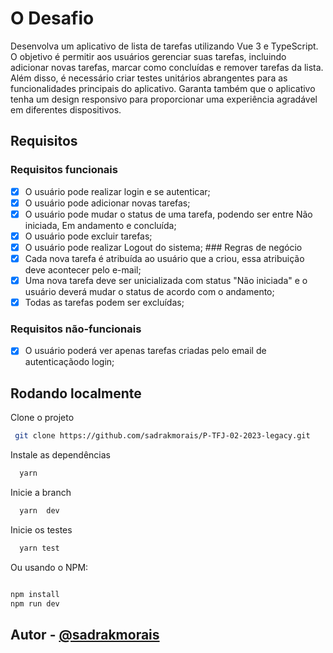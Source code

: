 # O Desafio 
Desenvolva um aplicativo de lista de tarefas utilizando Vue 3 e TypeScript. O objetivo é permitir aos usuários gerenciar suas tarefas, incluindo adicionar novas tarefas, marcar como concluídas e remover tarefas da lista. Além disso, é necessário criar testes unitários abrangentes para as funcionalidades principais do aplicativo. Garanta também que o aplicativo tenha um design responsivo para proporcionar uma experiência agradável em diferentes dispositivos.
 ## Requisitos 
 ### Requisitos funcionais 
 - [x] O usuário pode realizar login e se autenticar; 
 - [x] O usuário pode adicionar novas tarefas; 
 - [x] O usuário pode mudar o status de uma tarefa, podendo ser entre Não iniciada, Em andamento e concluída; 
 - [x] O usuário pode excluir tarefas; 
 - [x] O usuário pode realizar Logout do sistema; ### Regras de negócio 
 - [x] Cada nova tarefa é atribuída ao usuário que a criou, essa atribuição deve acontecer pelo e-mail; 
 - [x] Uma nova tarefa deve ser unicializada com status "Não iniciada" e o usuário deverá mudar o status de acordo com o andamento; 
 - [x] Todas as tarefas podem ser excluídas; 
 ### Requisitos não-funcionais 
 - [x] O usuário poderá ver apenas tarefas criadas pelo email de autenticaçãodo login; 
 ## Rodando localmente 
 
 Clone o projeto 
 


 ```bash
  git clone https://github.com/sadrakmorais/P-TFJ-02-2023-legacy.git 
```

Instale as dependências

```bash
  yarn 
```

Inicie a branch

```bash
  yarn  dev
```

Inicie os testes

```bash
  yarn test
```

Ou usando o NPM:

```bash

npm install
npm run dev
```
 ## Autor - [@sadrakmorais](https://github.com/sadrakmorais)
